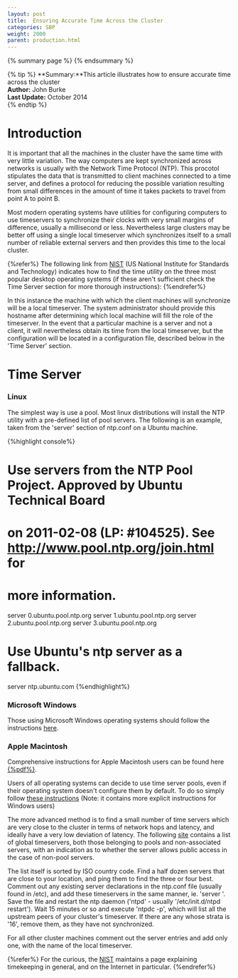 ```yaml
---
layout: post
title:  Ensuring Accurate Time Across the Cluster
categories: SBP
weight: 2000
parent: production.html
---
```




{% summary page %} {% endsummary %}

{% tip %}
**Summary:**This article illustrates how to ensure accurate time across the cluster <br/>
**Author:** John Burke<br/>
**Last Update:** October 2014<br/>
{% endtip %}



# Introduction

It is important that all the machines in the cluster have the same time with very little variation. The way computers are kept synchronized across networks is usually with the Network Time Protocol (NTP). This procotol stipulates the data that is transmitted to client machines connected to a time server, and defines a protocol for reducing the possible variation resulting from small differences in the amount of time it takes packets to travel from point A to point B.

Most modern operating systems have utilities for configuring computers to use timeservers to synchronize their clocks with very small margins of difference, usually a millisecond or less. Nevertheless large clusters may be better off using a single local timeserver which synchronizes itself to a small number of reliable external servers and then provides this time to the local cluster.



{%refer%}
The following link from [NIST](http://www.nist.gov/pml/div688/grp40/its.cfm) (US National Institute for Standards and Technology) indicates how to find the time utility on the three most popular desktop operating systems (if these aren't sufficient check the Time Server section for more thorough instructions):
{%endrefer%}

In this instance the machine with which the client machines will synchronize will be a local timeserver. The system administrator should provide this hostname after determining which local machine will fill the role of the timeserver. In the event that a particular machine is a server and not a client, it will nevertheless obtain its time from the local timeserver, but the configuration will be located in a configuration file, described below in the 'Time Server' section.

# Time Server


### Linux

The simplest way is use a pool. Most linux distributions will install the NTP utility with a pre-defined list of pool servers. The following is an example, taken from the 'server' section of ntp.conf on a Ubuntu machine.

{%highlight console%}
# Use servers from the NTP Pool Project. Approved by Ubuntu Technical Board
# on 2011-02-08 (LP: #104525). See http://www.pool.ntp.org/join.html for
# more information.
server 0.ubuntu.pool.ntp.org
server 1.ubuntu.pool.ntp.org
server 2.ubuntu.pool.ntp.org
server 3.ubuntu.pool.ntp.org

# Use Ubuntu's ntp server as a fallback.
server ntp.ubuntu.com
{%endhighlight%}


### Microsoft Windows

Those using Microsoft Windows operating systems should follow the instructions [here](http://support2.microsoft.com/kb/816042).

### Apple Macintosh

Comprehensive instructions for Apple Macintosh users can be found here [{%pdf%}](http://tf.nist.gov/service/pdf/macintosh.pdf).

Users of all operating systems can decide to use time server pools, even if their operating system doesn't configure them by default. To do so simply follow [these instructions](http://www.pool.ntp.org/en/use.html) (Note: it contains more explicit instructions for Windows users)




The more advanced method is to find a small number of time servers which are very close to the cluster in terms of network hops and latency, and ideally have a very low deviation of latency. The following [site](http://support.ntp.org/bin/view/Servers/WebHome) contains a list of global timeservers, both those belonging to pools and non-associated servers, with an indication as to whether the server allows public access in the case of non-pool servers.



The list itself is sorted by ISO country code. Find a half dozen servers that are close to your location, and ping them to find the three or four best. Comment out any existing server declarations in the ntp.conf file (usually found in /etc), and add these timeservers in the same manner, ie. 'server <timeserver>'. Save the file and restart the ntp daemon ('ntpd' - usually '/etc/init.d/ntpd restart'). Wait 15 minutes or so and execute 'ntpdc -p', which will list all the upstream peers of your cluster's timeserver. If there are any whose strata is '16', remove them, as they have not synchronized.

For all other cluster machines comment out the server entries and add only one, with the name of the local timeserver.

{%refer%}
For the curious, the [NIST](http://www.nist.gov/pml/div688/utcnist.cfm) maintains a page explaining timekeeping in general, and on the Internet in particular.
{%endrefer%}
